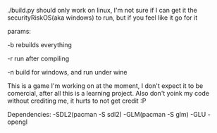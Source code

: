 ./build.py should only work on linux, I'm not sure if I can get it the securityRiskOS(aka windows) to run, but if you feel like it go for it

params:

  -b rebuilds everything

  -r run after compiling

  -n build for windows, and run under wine

This is a game I'm working on at the moment, I don't expect it to be comercial, after all this is a learning project.
Also don't yoink my code without crediting me, it hurts to not get credit :P


Dependencies:
-SDL2(pacman -S sdl2)
-GLM(pacman -S glm)
-GLU
-opengl
